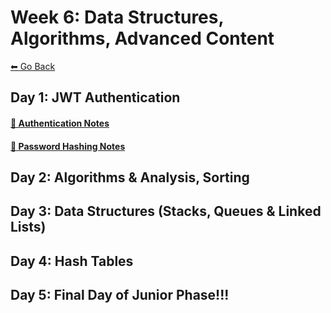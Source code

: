 # Week 6: Data Structures, Algorithms, Advanced Content
[⬅ Go Back](./README.md)

## Day 1: JWT Authentication
#### [🔗 Authentication Notes](/junior-phase/day-24-authentication/authentication.md)
#### [🔗 Password Hashing Notes](/junior-phase/day-24-authentication/password-hashing.md)

## Day 2: Algorithms & Analysis, Sorting
<!-- #### [🔗 Redux Documentation](./day-15-redux/redux-documentation.md)
#### [🔗 Redux Notes](./day-15-redux/redux.md)
#### [🔗 freeCodeCamp Redux Notes](./day-15-redux/fcc-redux.md)
#### [🔗 React-Redux Notes](./day-15-redux/react-redux.md) -->

## Day 3: Data Structures (Stacks, Queues & Linked Lists)
<!-- #### [🔗 React-Redux Notes Part 2](./day-16-react-redux/react-redux-pt2.md)
#### [🔗 Thunks Notes](./day-16-react-redux/thunks.md)
#### [🔗 `combineReducers`](./day-16-react-redux/combineReducers.md)
#### [🔗 freeCodeCamp React-Redux Notes](./day-16-react-redux/fcc-react-redux.md) -->

## Day 4: Hash Tables
<!-- #### [🔗 React Router](./day-17-react-router/react-router.md) -->

## Day 5: Final Day of Junior Phase!!!
<!-- #### [🔗 React Forms](./day-18-react-forms/react-forms.md) -->